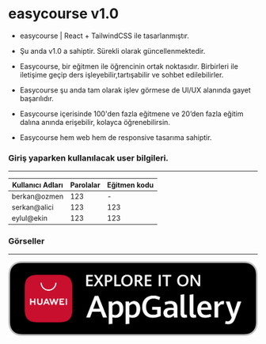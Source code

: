 # easycourse v1.0
- easycourse  | React + TailwindCSS ile tasarlanmıştır.
- Şu anda v1.0 a sahiptir. Sürekli olarak güncellenmektedir.


- Easycourse, bir eğitmen ile öğrencinin ortak noktasıdır. Birbirleri ile iletişime geçip ders işleyebilir,tartışabilir ve sohbet edilebilirler.
- Easycourse şu anda tam olarak işlev görmese de UI/UX alanında gayet başarılıdır.
- Easycourse içerisinde 100'den fazla eğitmene ve 20’den fazla eğitim dalına anında erişebilir, kolayca öğrenebilirsin.


- Easycourse hem web hem de responsive tasarıma sahiptir.

### Giriş yaparken kullanılacak user bilgileri.
-------------------------

Kullanıcı Adları  | Parolalar | Eğitmen kodu
------------- | ------------- | -------------
berkan@ozmen  | 123           | -
serkan@alici  | 123           | 123
eylul@ekin  | 123           | 123

### Görseller
-------------------------
![](src/assets/huawei.jpg)
